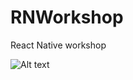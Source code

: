 # RNWorkshop
React Native workshop  

![Alt text](https://github.com/hbwang85/RNWorkshop/wiki/resources/logo.png)
